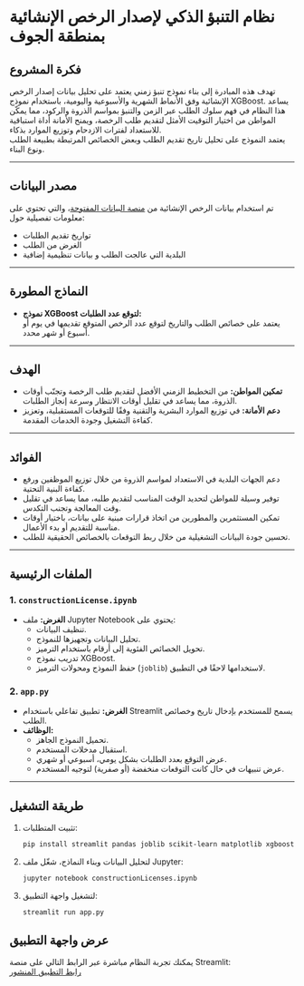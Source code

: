 # نظام التنبؤ الذكي لإصدار الرخص الإنشائية بمنطقة الجوف

## فكرة المشروع

تهدف هذه المبادرة إلى بناء نموذج تنبؤ زمني يعتمد على تحليل بيانات إصدار الرخص الإنشائية وفق الأنماط الشهرية والأسبوعية واليومية، باستخدام نموذج XGBoost. يساعد هذا النظام في فهم سلوك الطلب عبر الزمن والتنبؤ بمواسم الذروة والركود، مما يمكّن المواطن من اختيار التوقيت الأمثل لتقديم طلب الرخصة، ويمنح الأمانة أداة استباقية للاستعداد لفترات الازدحام وتوزيع الموارد بذكاء.  
يعتمد النموذج على تحليل تاريخ تقديم الطلب وبعض الخصائص المرتبطة بطبيعة الطلب ونوع البناء.

---

## مصدر البيانات

تم استخدام بيانات الرخص الإنشائية من [منصة البيانات المفتوحة](رابط_المنصة)، والتي تحتوي على معلومات تفصيلية حول:

- تواريخ تقديم الطلبات
- الغرض من الطلب
- البلدية التي عالجت الطلب
و بيانات تنظيمية إضافية

---

## النماذج المطورة

- **نموذج XGBoost لتوقع عدد الطلبات:**  
  يعتمد على خصائص الطلب والتاريخ لتوقع عدد الرخص المتوقع تقديمها في يوم أو أسبوع أو شهر محدد.

---

## الهدف

- **تمكين المواطن:** من التخطيط الزمني الأفضل لتقديم طلب الرخصة وتجنّب أوقات الذروة، مما يساعد في تقليل أوقات الانتظار وسرعة إنجاز الطلبات.  
- **دعم الأمانة:** في توزيع الموارد البشرية والتقنية وفقًا للتوقعات المستقبلية، وتعزيز كفاءة التشغيل وجودة الخدمات المقدمة.

---

## الفوائد

- دعم الجهات البلدية في الاستعداد لمواسم الذروة من خلال توزيع الموظفين ورفع كفاءة البنية التحتية.  
- توفير وسيلة للمواطن لتحديد الوقت المناسب لتقديم طلبه، مما يساعد في تقليل وقت المعالجة وتجنب التكدس.  
- تمكين المستثمرين والمطورين من اتخاذ قرارات مبنية على بيانات، باختيار أوقات مناسبة للتقديم أو بدء الأعمال.  
- تحسين جودة البيانات التشغيلية من خلال ربط التوقعات بالخصائص الحقيقية للطلب.

---

## الملفات الرئيسية

### 1. `constructionLicense.ipynb`

- **الغرض:** ملف Jupyter Notebook يحتوي على:
   - تنظيف البيانات.
  - تحليل البيانات وتجهيزها للنموذج.
  - تحويل الخصائص الفئوية إلى أرقام باستخدام الترميز.
  - تدريب نموذج XGBoost.
  - حفظ النموذج ومحولات الترميز (`joblib`) لاستخدامها لاحقًا في التطبيق.

### 2. `app.py`

- **الغرض:** تطبيق تفاعلي باستخدام Streamlit يسمح للمستخدم بإدخال تاريخ وخصائص الطلب.
- **الوظائف:**
  - تحميل النموذج الجاهز.
  - استقبال مدخلات المستخدم.
  - عرض التوقع بعدد الطلبات بشكل يومي، أسبوعي أو شهري.
  - عرض تنبيهات في حال كانت التوقعات منخفضة (أو صفرية) لتوجيه المستخدم.

---

## طريقة التشغيل

1. تثبيت المتطلبات:
    ```sh
    pip install streamlit pandas joblib scikit-learn matplotlib xgboost
    ```
2. لتحليل البيانات وبناء النماذج، شغّل ملف Jupyter:
    ```sh
    jupyter notebook constructionLicenses.ipynb
    ```
3. لتشغيل واجهة التطبيق:
    ```sh
    streamlit run app.py
    ```

## عرض واجهة التطبيق

يمكنك تجربة النظام مباشرة عبر الرابط التالي على منصة Streamlit:  
[رابط التطبيق المنشور](رابط_النشر_Streamlit)



